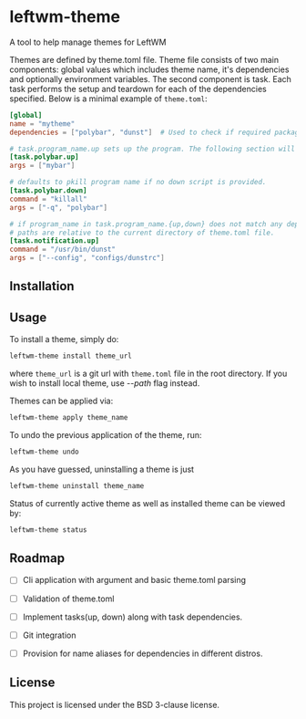 # leftwm-theme
A tool to help manage themes for LeftWM

Themes are defined by theme.toml file. Theme file consists of two main components: global values which includes theme name, it's dependencies and optionally environment variables. The second component is task. Each task performs the setup and teardown for each of the dependencies specified. Below is a minimal example of `theme.toml`:

```toml
[global]
name = "mytheme"
dependencies = ["polybar", "dunst"]  # Used to check if required packages are installed in the system

# task.program_name.up sets up the program. The following section will spawn `polybar mybar`
[task.polybar.up]
args = ["mybar"]

# defaults to pkill program name if no down script is provided.
[task.polybar.down]
command = "killall"
args = ["-q", "polybar"]

# if program_name in task.program_name.{up,down} does not match any dependency listed, a command value must be provided.
# paths are relative to the current directory of theme.toml file.
[task.notification.up]
command = "/usr/bin/dunst"
args = ["--config", "configs/dunstrc"]
```

## Installation


## Usage

To install a theme, simply do:
```bash
leftwm-theme install theme_url
```
where `theme_url` is a git url with `theme.toml` file in the root directory.
If you wish to install local theme, use _--path_ flag instead.

Themes can be applied via:
```bash
leftwm-theme apply theme_name
```

To undo the previous application of the theme, run:
```bash
leftwm-theme undo
```

As you have guessed, uninstalling a theme is just
```bash
leftwm-theme uninstall theme_name
```

Status of currently active theme as well as installed theme can be viewed by:
```bash
leftwm-theme status
```


## Roadmap

- [ ] Cli application with argument and basic theme.toml parsing 
- [ ] Validation of theme.toml
- [ ] Implement tasks(up, down) along with task dependencies.
- [ ] Git integration
- [ ] Provision for name aliases for dependencies in different distros.


## License

This project is licensed under the BSD 3-clause license.
